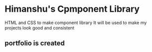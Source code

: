# Himanshu's Cpmponent Library
HTML and CSS to make component library
It will be used to make my projects look good and consistent
## portfolio is created
